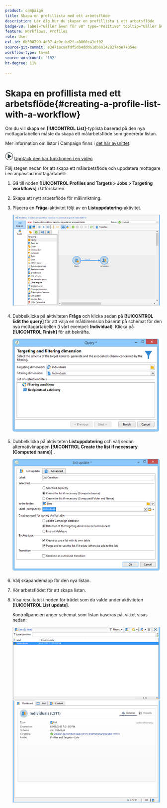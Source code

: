```yaml
---
product: campaign
title: Skapa en profillista med ett arbetsflöde
description: Lär dig hur du skapar en profillista i ett arbetsflöde
badge-v8: label="Gäller även för v8" type="Positive" tooltip="Gäller även Campaign v8"
feature: Workflows, Profiles
role: User
exl-id: 6b308299-4d07-4c9e-bd2f-a0860c41cf02
source-git-commit: e34718caefdf5db4ddd61db601420274be77054e
workflow-type: tm+mt
source-wordcount: '192'
ht-degree: 11%

---
```


# Skapa en profillista med ett arbetsflöde{#creating-a-profile-list-with-a-workflow}


Om du vill skapa en **[!UICONTROL List]**-typlista baserad på den nya mottagartabellen måste du skapa ett målarbetsflöde som genererar listan.

Mer information om listor i Campaign finns i [det här avsnittet](../../platform/using/creating-and-managing-lists.md#about-lists-in-adobe-campaign).

![](assets/do-not-localize/how-to-video.png) [Upptäck den här funktionen i en video](../../platform/using/creating-and-managing-lists.md#create-list-in-a-wf-video)

Följ stegen nedan för att skapa ett målarbetsflöde och uppdatera mottagare i en anpassad mottagartabell:

1. Gå till noden **[!UICONTROL Profiles and Targets > Jobs > Targeting workflows]** i Utforskaren.
1. Skapa ett nytt arbetsflöde för målinriktning.
1. Placera en **Fråga**-aktivitet följt av en **Listuppdatering**-aktivitet.

   ![](assets/mapping_create_list_workflow01.png)

1. Dubbelklicka på aktiviteten **Fråga** och klicka sedan på **[!UICONTROL Edit the query]** för att välja en måldimension baserat på schemat för den nya mottagartabellen (i vårt exempel: **Individual**). Klicka på **[!UICONTROL Finish]** för att bekräfta.

   ![](assets/mapping_create_list_workflow03.png)

1. Dubbelklicka på aktiviteten **Listuppdatering** och välj sedan alternativknappen **[!UICONTROL Create the list if necessary (Computed name)]** .

   ![](assets/mapping_create_list_workflow02.png)

1. Välj skapandemapp för den nya listan.
1. Kör arbetsflödet för att skapa listan.
1. Visa resultatet i noden för trädet som du valde under aktiviteten **[!UICONTROL List update]**.

   Kontrollpanelen anger schemat som listan baseras på, vilket visas nedan:

   ![](assets/mapping_list_view.png)
